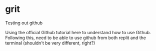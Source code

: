 # grit
Testing out github

Using the official Github tutorial here to understand how to use Github. 
Following this, need to be able to use github from both replit and the terminal (shouldn't be very different, right?)
